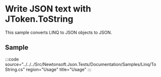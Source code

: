 ﻿# Write JSON text with JToken.ToString

This sample converts LINQ to JSON objects to JSON. 

## Sample

:::code source="../../../Src/Newtonsoft.Json.Tests/Documentation/Samples/Linq/ToString.cs" region="Usage" title="Usage" :::

